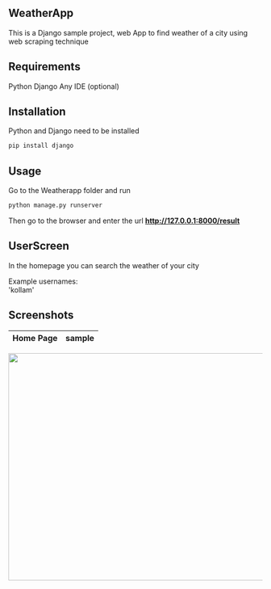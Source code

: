 ## WeatherApp

This is a Django sample project, web App to find weather of a city using web scraping technique

## Requirements
Python
Django
Any IDE (optional)
 

## Installation

Python and Django need to be installed

```bash
pip install django
```

## Usage

Go to the Weatherapp folder and run

```bash
python manage.py runserver
```

Then go to the browser and enter the url **http://127.0.0.1:8000/result**


## UserScreen

In the homepage you can search the weather of your city  

Example usernames:  
'kollam'  


## Screenshots


Home Page             |  sample
:-------------------------:|:-------------------------:
<p align="center">
  <img width="900" height="450" src=""></img>
</p>
